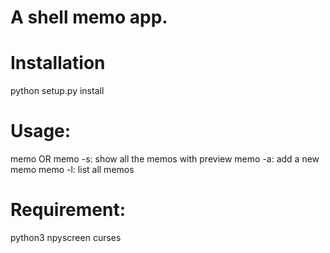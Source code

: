 # A shell memo app.

# Installation
python setup.py install

# Usage:
memo OR memo -s: show all the memos with preview
memo -a: add a new memo
memo -l: list all memos

# Requirement:
python3
npyscreen
curses


